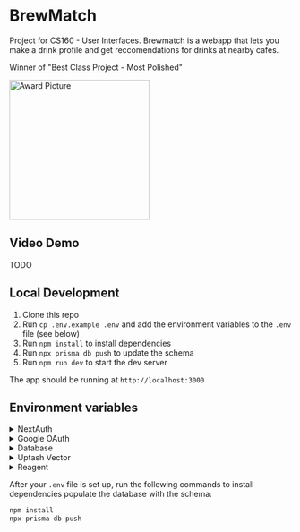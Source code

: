 # BrewMatch

Project for CS160 - User Interfaces. Brewmatch is a webapp that lets you make a drink profile and get reccomendations for drinks at nearby cafes.

Winner of "Best Class Project - Most Polished"

<img src="https://github.com/MeshanKhosla/brewmatch/assets/24885081/1a87131c-3b60-4a87-8de8-16e716a4a545" width="250" alt="Award Picture" />

## Video Demo
TODO

## Local Development
1. Clone this repo
2. Run `cp .env.example .env` and add the environment variables to the `.env` file (see below)
3. Run `npm install` to install dependencies
4. Run `npx prisma db push` to update the schema
5. Run `npm run dev` to start the dev server

The app should be running at `http://localhost:3000`

## Environment variables
<details>
<summary>NextAuth</summary>

Run `openssl rand -base64 32` (you may need to download openssl) and put the result inside of `NEXTAUTH_SECRET`.

</details>

<details>
<summary>Google OAuth</summary>

Google OAuth is used for authentication.

1. Create a new project on <a target="_blank" href="https://console.developers.google.com">Google Cloud Platform</a>.

2. Navigate to the Credentials tab. Press the "Create Credentials" button and select "OAuth client ID". Go throuth the process of filling out the form. Select `External` if you're given the option. Press the "Create Credentials" button again. This time select "Web application" as the application type.

3. Create a new OAuth client ID. Make sure to set the Authorized JavaScript origins to `http://localhost` and redirect URI to `http://localhost:3000/api/auth/callback/google`. When deployed, add new entries, replacing `localhost`/`localhost:3000` to the new URL.

4. Copy the client ID and paste it into the `GOOGLE_CLIENT_ID` variable in the `.env` file.

5. Copy the client secret and paste it into the `GOOGLE_CLIENT_SECRET` variable in the `.env` file.

</details>

<details>
<summary>Database</summary>
  
For the database, you can self-host a database or consider a hosted provider such as Planetscale, Aiven, AWS RDS, etc. This project uses Aiven.

1. Create a new database on your platform.

2. Copy the database URL and paste it into the `DATABASE_URL` variable in the `.env` file.

</details>

<details>
<summary>Uptash Vector</summary>
  
Visit <a target="_blank" href="https://console.upstash.com/vector">Upstash</a> and create a new index using `BAAI/bge-large-en-v1.5` as the embedding model. Then fill out the `UPSTASH_VECTOR_REST_URL` and `UPSTASH_VECTOR_REST_TOKEN`.

</details>

<details>
<summary>Reagent</summary>
  
Visit <a target="_blank" href="https://rea.gent/noggins">Reagent</a> and create a nwe GPT-4 Turbo Noggin. Use the credentials to fill out `REAGENT_URL` and `REAGENT_TOKEN`.

This is the prompt we used on Reagent:

```
Here is a drink profile that a cafe customer created that details their current drink preferences, which include a description and sweetness level.  
Description: $profile_description

Sweetness: $profile_sweetness



Based on those drink profile details, I recommended these drinks to the customer. I have included the name, description, and sweetness level of each of the recommended drinks.
$drinks
 

Please provide a SHORT 1-2 sentence explanation for why each drink was recommended to the customer. Do try to always come up with a reasonable explanation based on the drink profile and recommendation details. Please make sure you ONLY have the 1-2 sentence explanation for each drink. Please return the explanations for each drink in a list, with each explanation in double quotes (ie. ["explanation for drink 1", "explanation for drink 2",...]) in the same order of the drinks provided. Please make sure ONLY the list with each drinks' 1-2 sentence explanation is included in your answer.
```

</details>

After your `.env` file is set up, run the following commands to install dependencies populate the database with the schema:

```bash
npm install
npx prisma db push
```
